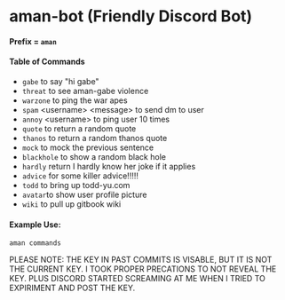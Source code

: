 # aman-bot (Friendly Discord Bot)

#### Prefix = `aman`

#### Table of Commands
* `gabe` to say "hi gabe" 
* `threat` to see aman-gabe violence
* `warzone` to ping the war apes
* `spam` \<username> \<message> to send dm to user
* `annoy` \<username> to ping user 10 times
* `quote` to return a random quote
* `thanos` to return a random thanos quote
* `mock` to mock the previous sentence
* `blackhole` to show a random black hole
* `hardly` return I hardly know her joke if it applies
* `advice` for some killer advice!!!!!
* `todd` to bring up todd-yu.com
* `avatar`to show user profile picture
* `wiki` to pull up gitbook wiki

#### Example Use:
`aman commands`

PLEASE NOTE: THE KEY IN PAST COMMITS IS VISABLE, BUT IT IS NOT THE CURRENT KEY. I TOOK
PROPER PRECATIONS TO NOT REVEAL THE KEY. PLUS DISCORD STARTED SCREAMING AT ME WHEN I TRIED 
TO EXPIRIMENT AND POST THE KEY.
